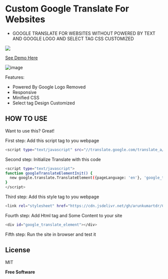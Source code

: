 # Custom Google Translate For Websites
- GOOGLE TRANSLATE FOR WEBSITES WITHOUT POWERED BY TEXT AND GOOGLE LOGO AND SELECT TAG CSS CUSTOMIZED

[![](https://data.jsdelivr.com/v1/package/gh/arunkumartdr/Customized-Google-Translate-for-Websites/badge)](https://www.jsdelivr.com/package/gh/arunkumartdr/Customized-Google-Translate-for-Websites)

[See Demo Here](https://arunkumartdr.github.io/Customized-Google-Translate-for-Websites)

![image](https://user-images.githubusercontent.com/31769796/136484356-0bfd4976-4b9b-4e27-bd8e-b1d60f2122b6.png)


Features:
- Powered By Google Logo Removed
- Responsive
- Minified CSS
- Select tag Design Customized

## HOW TO USE

Want to use this? Great!

First step: Add this script tag to you webpage

```sh
<script type="text/javascript" src="//translate.google.com/translate_a/element.js?cb=googleTranslateElementInit"></script>
```

Second step: Initialize Translate with this code

```sh
<script type="text/javascript">
function googleTranslateElementInit() {
  new google.translate.TranslateElement({pageLanguage: 'en'}, 'google_translate_element');
}
</script>
```

Third step: Add this style tag to you webpage

```sh
<link rel="stylesheet" href="https://cdn.jsdelivr.net/gh/arunkumartdr/Customized-Google-Translate-for-Websites@1.0.0/gtranslate.css">
```

Fourth step: Add Html tag and Some Content to your site

```sh
<div id="google_translate_element"></div>
```

Fifth step: Run the site in browser and test it

## License

MIT

**Free Software**
